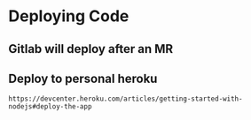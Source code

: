 
# Deploying Code



## Gitlab will deploy after an MR





## Deploy to personal heroku

```https://devcenter.heroku.com/articles/getting-started-with-nodejs#deploy-the-app```